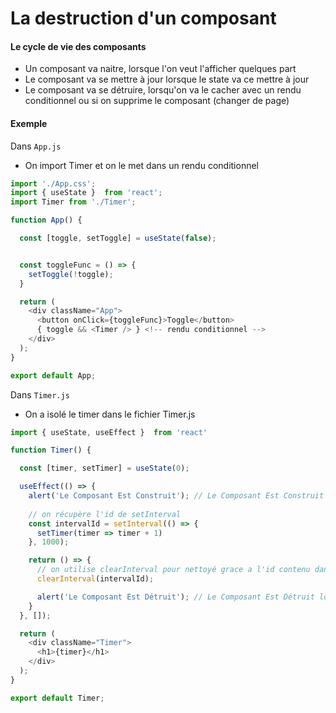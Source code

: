 # La destruction d'un composant

#### Le cycle de vie des composants
- Un composant va naitre, lorsque l'on veut l'afficher quelques part
- Le composant va se mettre à jour lorsque le state va ce mettre à jour
- Le composant va se détruire, lorsqu'on va le cacher avec un rendu conditionnel ou si on supprime le composant (changer de page)

#### Exemple
Dans `App.js`

- On import Timer et on le met dans un rendu conditionnel

```js
import './App.css';
import { useState }  from 'react';
import Timer from './Timer';

function App() {

  const [toggle, setToggle] = useState(false);


  const toggleFunc = () => {
    setToggle(!toggle);
  }

  return (
    <div className="App">
      <button onClick={toggleFunc}>Toggle</button>
      { toggle && <Timer /> } <!-- rendu conditionnel --> 
    </div>
  );
}

export default App;
```

Dans `Timer.js`

- On a isolé le timer dans le fichier Timer.js

```js
import { useState, useEffect }  from 'react'

function Timer() {

  const [timer, setTimer] = useState(0);

  useEffect(() => {
    alert('Le Composant Est Construit'); // Le Composant Est Construit lors de sa naissance
    
    // on récupère l'id de setInterval 
    const intervalId = setInterval(() => {
      setTimer(timer => timer + 1)
    }, 1000);

    return () => {
      // on utilise clearInterval pour nettoyé grace a l'id contenu dans intervalId
      clearInterval(intervalId);

      alert('Le Composant Est Détruit'); // Le Composant Est Détruit lorsqu'il est cacher par le rendu conditionnel dans App.js
    }
  }, []);

  return (
    <div className="Timer">
      <h1>{timer}</h1>
    </div>
  );
}

export default Timer;
```